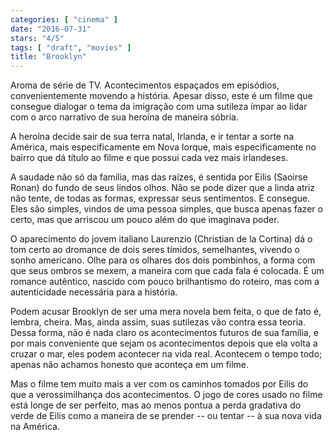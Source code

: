 ```yaml
---
categories: [ "cinema" ]
date: "2016-07-31"
stars: "4/5"
tags: [ "draft", "movies" ]
title: "Brooklyn"
---
```

Aroma de série de TV. Acontecimentos espaçados em episódios,
convenientemente movendo a história. Apesar disso, este é um filme
que consegue dialogar o tema da imigração com uma sutileza ímpar ao
lidar com o arco narrativo de sua heroína de maneira sóbria.

A heroína decide sair de sua terra natal, Irlanda, e ir tentar a sorte
na América, mais especificamente em Nova Iorque, mais especificamente
no bairro que dá título ao filme e que possui cada vez mais irlandeses.

A saudade não só da família, mas das raízes, é sentida por Eilis
(Saoirse Ronan) do fundo de seus lindos olhos. Não se pode dizer que a
linda atriz não tente, de todas as formas, expressar seus sentimentos. E
consegue. Eles são simples, vindos de uma pessoa simples, que busca
apenas fazer o certo, mas que arriscou um pouco além do que imaginava
poder.

O aparecimento do jovem italiano Laurenzio (Christian de la Cortina)
dá o tom certo ao dromance de dois seres tímidos, semelhantes, vivendo
o sonho americano. Olhe para os olhares dos dois pombinhos, a forma com
que seus ombros se mexem, a maneira com que cada fala é colocada. É
um romance autêntico, nascido com pouco brilhantismo do roteiro, mas
com a autenticidade necessária para a história.

Podem acusar Brooklyn de ser uma mera novela bem feita, o que de fato
é, lembra, cheira. Mas, ainda assim, suas sutilezas vão contra essa
teoria. Dessa forma, não é nada claro os acontecimentos futuros de sua
família, e por mais conveniente que sejam os acontecimentos depois que
ela volta a cruzar o mar, eles podem acontecer na vida real. Acontecem
o tempo todo; apenas não achamos honesto que aconteça em um filme.

Mas o filme tem muito mais a ver com os caminhos tomados por Eilis do que
a verossimilhança dos acontecimentos. O jogo de cores usado no filme
está longe de ser perfeito, mas ao menos pontua a perda gradativa do
verde de Eilis como a maneira de se prender -- ou tentar -- à sua nova
vida na América.

